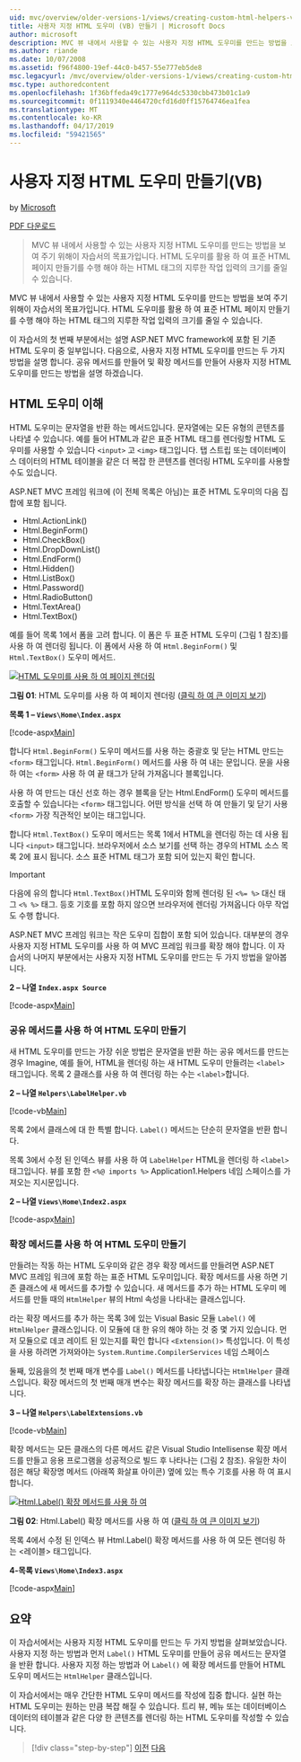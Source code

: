 ```yaml
---
uid: mvc/overview/older-versions-1/views/creating-custom-html-helpers-vb
title: 사용자 지정 HTML 도우미 (VB) 만들기 | Microsoft Docs
author: microsoft
description: MVC 뷰 내에서 사용할 수 있는 사용자 지정 HTML 도우미를 만드는 방법을 보여 주기 위해이 자습서의 목표가입니다. HTML 도우미를 활용 하는 중...
ms.author: riande
ms.date: 10/07/2008
ms.assetid: f96f4800-19ef-44c0-b457-55e777eb5de8
msc.legacyurl: /mvc/overview/older-versions-1/views/creating-custom-html-helpers-vb
msc.type: authoredcontent
ms.openlocfilehash: 1f36bffeda49c1777e964dc5330cbb473b01c1a9
ms.sourcegitcommit: 0f1119340e4464720cfd16d0ff15764746ea1fea
ms.translationtype: MT
ms.contentlocale: ko-KR
ms.lasthandoff: 04/17/2019
ms.locfileid: "59421565"
---
```

# <a name="creating-custom-html-helpers-vb"></a>사용자 지정 HTML 도우미 만들기(VB)

by [Microsoft](https://github.com/microsoft)

[PDF 다운로드](http://download.microsoft.com/download/1/1/f/11f721aa-d749-4ed7-bb89-a681b68894e6/ASPNET_MVC_Tutorial_9_VB.pdf)

> MVC 뷰 내에서 사용할 수 있는 사용자 지정 HTML 도우미를 만드는 방법을 보여 주기 위해이 자습서의 목표가입니다. HTML 도우미를 활용 하 여 표준 HTML 페이지 만들기를 수행 해야 하는 HTML 태그의 지루한 작업 입력의 크기를 줄일 수 있습니다.


MVC 뷰 내에서 사용할 수 있는 사용자 지정 HTML 도우미를 만드는 방법을 보여 주기 위해이 자습서의 목표가입니다. HTML 도우미를 활용 하 여 표준 HTML 페이지 만들기를 수행 해야 하는 HTML 태그의 지루한 작업 입력의 크기를 줄일 수 있습니다.

이 자습서의 첫 번째 부분에서는 설명 ASP.NET MVC framework에 포함 된 기존 HTML 도우미 중 일부입니다. 다음으로, 사용자 지정 HTML 도우미를 만드는 두 가지 방법을 설명 합니다. 공유 메서드를 만들어 및 확장 메서드를 만들어 사용자 지정 HTML 도우미를 만드는 방법을 설명 하겠습니다.

## <a name="understanding-html-helpers"></a>HTML 도우미 이해

HTML 도우미는 문자열을 반환 하는 메서드입니다. 문자열에는 모든 유형의 콘텐츠를 나타낼 수 있습니다. 예를 들어 HTML과 같은 표준 HTML 태그를 렌더링할 HTML 도우미를 사용할 수 있습니다 `<input>` 고 `<img>` 태그입니다. 탭 스트립 또는 데이터베이스 데이터의 HTML 테이블을 같은 더 복잡 한 콘텐츠를 렌더링 HTML 도우미를 사용할 수도 있습니다.

ASP.NET MVC 프레임 워크에 (이 전체 목록은 아님)는 표준 HTML 도우미의 다음 집합에 포함 됩니다.

- Html.ActionLink()
- Html.BeginForm()
- Html.CheckBox()
- Html.DropDownList()
- Html.EndForm()
- Html.Hidden()
- Html.ListBox()
- Html.Password()
- Html.RadioButton()
- Html.TextArea()
- Html.TextBox()

예를 들어 목록 1에서 폼을 고려 합니다. 이 폼은 두 표준 HTML 도우미 (그림 1 참조)를 사용 하 여 렌더링 됩니다. 이 폼에서 사용 하 여 `Html.BeginForm()` 및 `Html.TextBox()` 도우미 메서드.


[![HTML 도우미를 사용 하 여 페이지 렌더링](creating-custom-html-helpers-vb/_static/image2.png)](creating-custom-html-helpers-vb/_static/image1.png)

**그림 01**: HTML 도우미를 사용 하 여 페이지 렌더링 ([클릭 하 여 큰 이미지 보기](creating-custom-html-helpers-vb/_static/image3.png))


**목록 1 – `Views\Home\Index.aspx`**

[!code-aspx[Main](creating-custom-html-helpers-vb/samples/sample1.aspx)]

합니다 `Html.BeginForm()` 도우미 메서드를 사용 하는 중괄호 및 닫는 HTML 만드는 `<form>` 태그입니다. `Html.BeginForm()` 메서드를 사용 하 여 내는 문입니다. 문을 사용 하 여는 `<form>` 사용 하 여 끝 태그가 닫혀 가져옵니다 블록입니다.

사용 하 여 만드는 대신 선호 하는 경우 블록을 닫는 Html.EndForm() 도우미 메서드를 호출할 수 있습니다는 `<form>` 태그입니다. 어떤 방식을 선택 하 여 만들기 및 닫기 사용 `<form>` 가장 직관적인 보이는 태그입니다.

합니다 `Html.TextBox()` 도우미 메서드는 목록 1에서 HTML을 렌더링 하는 데 사용 됩니다 `<input>` 태그입니다. 브라우저에서 소스 보기를 선택 하는 경우의 HTML 소스 목록 2에 표시 됩니다. 소스 표준 HTML 태그가 포함 되어 있는지 확인 합니다.

> [!IMPORTANT]
> 다음에 유의 합니다 `Html.TextBox()`HTML 도우미와 함께 렌더링 된 `<%= %>` 대신 태그 `<% %>` 태그. 등호 기호를 포함 하지 않으면 브라우저에 렌더링 가져옵니다 아무 작업도 수행 합니다.

ASP.NET MVC 프레임 워크는 작은 도우미 집합이 포함 되어 있습니다. 대부분의 경우 사용자 지정 HTML 도우미를 사용 하 여 MVC 프레임 워크를 확장 해야 합니다. 이 자습서의 나머지 부분에서는 사용자 지정 HTML 도우미를 만드는 두 가지 방법을 알아봅니다.

**2 – 나열 `Index.aspx Source`**

[!code-aspx[Main](creating-custom-html-helpers-vb/samples/sample2.aspx)]

### <a name="creating-html-helpers-with-shared-methods"></a>공유 메서드를 사용 하 여 HTML 도우미 만들기

새 HTML 도우미를 만드는 가장 쉬운 방법은 문자열을 반환 하는 공유 메서드를 만드는 경우 Imagine, 예를 들어, HTML을 렌더링 하는 새 HTML 도우미 만들려는 `<label>` 태그입니다. 목록 2 클래스를 사용 하 여 렌더링 하는 수는 `<label>`합니다.

**2 – 나열 `Helpers\LabelHelper.vb`**

[!code-vb[Main](creating-custom-html-helpers-vb/samples/sample3.vb)]

목록 2에서 클래스에 대 한 특별 합니다. `Label()` 메서드는 단순히 문자열을 반환 합니다.

목록 3에서 수정 된 인덱스 뷰를 사용 하 여 `LabelHelper` HTML을 렌더링 하 `<label>` 태그입니다. 뷰를 포함 한 `<%@ imports %>` Application1.Helpers 네임 스페이스를 가져오는 지시문입니다.

**2 – 나열 `Views\Home\Index2.aspx`**

[!code-aspx[Main](creating-custom-html-helpers-vb/samples/sample4.aspx)]

### <a name="creating-html-helpers-with-extension-methods"></a>확장 메서드를 사용 하 여 HTML 도우미 만들기

만들려는 작동 하는 HTML 도우미와 같은 경우 확장 메서드를 만들려면 ASP.NET MVC 프레임 워크에 포함 하는 표준 HTML 도우미입니다. 확장 메서드를 사용 하면 기존 클래스에 새 메서드를 추가할 수 있습니다. 새 메서드를 추가 하는 HTML 도우미 메서드를 만들 때의 `HtmlHelper` 뷰의 Html 속성을 나타내는 클래스입니다.

라는 확장 메서드를 추가 하는 목록 3에 있는 Visual Basic 모듈 `Label()` 에 `HtmlHelper` 클래스입니다. 이 모듈에 대 한 유의 해야 하는 것 중 몇 가지 있습니다. 먼저 모듈으로 데코 레이트 된 있는지를 확인 합니다 `<Extension()>` 특성입니다. 이 특성을 사용 하려면 가져와야는 `System.Runtime.CompilerServices` 네임 스페이스

둘째, 있음을의 첫 번째 매개 변수를 `Label()` 메서드를 나타냅니다는 `HtmlHelper` 클래스입니다. 확장 메서드의 첫 번째 매개 변수는 확장 메서드를 확장 하는 클래스를 나타냅니다.

**3 – 나열 `Helpers\LabelExtensions.vb`**

[!code-vb[Main](creating-custom-html-helpers-vb/samples/sample5.vb)]

확장 메서드는 모든 클래스의 다른 메서드 같은 Visual Studio Intellisense 확장 메서드를 만들고 응용 프로그램을 성공적으로 빌드 후 나타나는 (그림 2 참조). 유일한 차이점은 해당 확장명 메서드 (아래쪽 화살표 아이콘) 옆에 있는 특수 기호를 사용 하 여 표시 합니다.


[![Html.Label() 확장 메서드를 사용 하 여](creating-custom-html-helpers-vb/_static/image5.png)](creating-custom-html-helpers-vb/_static/image4.png)

**그림 02**: Html.Label() 확장 메서드를 사용 하 여 ([클릭 하 여 큰 이미지 보기](creating-custom-html-helpers-vb/_static/image6.png))


목록 4에서 수정 된 인덱스 뷰 Html.Label() 확장 메서드를 사용 하 여 모든 렌더링 하는 &lt;레이블&gt; 태그입니다.

**4-목록 `Views\Home\Index3.aspx`**

[!code-aspx[Main](creating-custom-html-helpers-vb/samples/sample6.aspx)]

## <a name="summary"></a>요약

이 자습서에서는 사용자 지정 HTML 도우미를 만드는 두 가지 방법을 살펴보았습니다. 사용자 지정 하는 방법과 먼저 `Label()` HTML 도우미를 만들어 공유 메서드는 문자열을 반환 합니다. 사용자 지정 하는 방법과 어 `Label()` 에 확장 메서드를 만들어 HTML 도우미 메서드는 `HtmlHelper` 클래스입니다.

이 자습서에서는 매우 간단한 HTML 도우미 메서드를 작성에 집중 합니다. 실현 하는 HTML 도우미는 원하는 만큼 복잡 해질 수 있습니다. 트리 뷰, 메뉴 또는 데이터베이스 데이터의 테이블과 같은 다양 한 콘텐츠를 렌더링 하는 HTML 도우미를 작성할 수 있습니다.

> [!div class="step-by-step"]
> [이전](asp-net-mvc-views-overview-vb.md)
> [다음](using-the-tagbuilder-class-to-build-html-helpers-vb.md)

